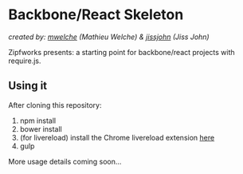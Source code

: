 # Backbone/React Skeleton

*created by: [mwelche](https://github.com/mwelche) (Mathieu Welche) & [jissjohn](https://github.com/jissjohn) (Jiss John)*

Zipfworks presents: a starting point for backbone/react projects with require.js.


## Using it

After cloning this repository:

1. npm install
2. bower install
3. (for livereload) install the Chrome livereload extension [here](https://chrome.google.com/webstore/detail/livereload/jnihajbhpnppcggbcgedagnkighmdlei?hl=en)
4. gulp


More usage details coming soon...